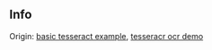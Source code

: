 Info
----

Origin: [basic tesseract example](https://github.com/piersy/BasicTesseractExample), [tesseracr ocr demo](https://github.com/fivesmallq/tesseract-ocr-demo)
